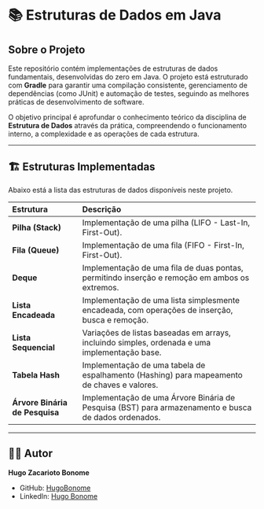 # 📚 Estruturas de Dados em Java

## Sobre o Projeto

Este repositório contém implementações de estruturas de dados fundamentais, desenvolvidas do zero em Java. O projeto está estruturado com **Gradle** para garantir uma compilação consistente, gerenciamento de dependências (como JUnit) e automação de testes, seguindo as melhores práticas de desenvolvimento de software.

O objetivo principal é aprofundar o conhecimento teórico da disciplina de **Estrutura de Dados** através da prática, compreendendo o funcionamento interno, a complexidade e as operações de cada estrutura.

---

## 🏗️ Estruturas Implementadas

Abaixo está a lista das estruturas de dados disponíveis neste projeto.

| Estrutura                    | Descrição                                                                                             |
| :--------------------------- | :---------------------------------------------------------------------------------------------------- |
| **Pilha (Stack)** | Implementação de uma pilha (LIFO - Last-In, First-Out).           |
| **Fila (Queue)** | Implementação de uma fila (FIFO - First-In, First-Out).           |
| **Deque** | Implementação de uma fila de duas pontas, permitindo inserção e remoção em ambos os extremos.        |
| **Lista Encadeada** | Implementação de uma lista simplesmente encadeada, com operações de inserção, busca e remoção.      |
| **Lista Sequencial** | Variações de listas baseadas em arrays, incluindo simples, ordenada e uma implementação base.          |
| **Tabela Hash** | Implementação de uma tabela de espalhamento (Hashing) para mapeamento de chaves e valores.            |
| **Árvore Binária de Pesquisa** | Implementação de uma Árvore Binária de Pesquisa (BST) para armazenamento e busca de dados ordenados. |

---

## 👨‍💻 Autor

**Hugo Zacarioto Bonome**

* GitHub: [HugoBonome](https://github.com/HugoBonome)
* LinkedIn: [Hugo Bonome](https://linkedin.com/in/hugo-bonome)
